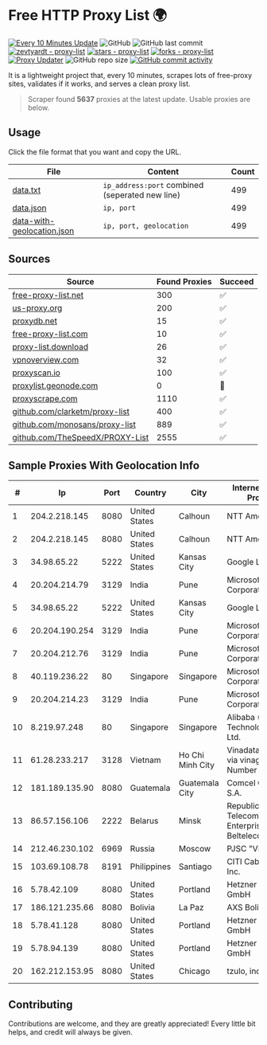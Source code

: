 
# Free HTTP Proxy List 🌍

[![Every 10 Minutes Update](https://github.com/mertguvencli/http-proxy-list/actions/workflows/main.yml/badge.svg?branch=main)](https://github.com/mertguvencli/http-proxy-list/actions/workflows/main.yml)
![GitHub](https://img.shields.io/github/license/mertguvencli/http-proxy-list)
![GitHub last commit](https://img.shields.io/github/last-commit/mertguvencli/http-proxy-list)
[![zevtyardt - proxy-list](https://img.shields.io/static/v1?label=zevtyardt&message=proxy-list&color=blue&logo=github)](https://github.com/zevtyardt/proxy-list "Go to GitHub repo")
[![stars - proxy-list](https://img.shields.io/github/stars/zevtyardt/proxy-list?style=social)](https://github.com/zevtyardt/proxy-list)
[![forks - proxy-list](https://img.shields.io/github/forks/zevtyardt/proxy-list?style=social)](https://github.com/zevtyardt/proxy-list)
[![Proxy Updater](https://github.com/zevtyardt/proxy-list/workflows/Proxy%20Updater/badge.svg)](https://github.com/zevtyardt/proxy-list/actions?query=workflow:"Proxy+Updater")
![GitHub repo size](https://img.shields.io/github/repo-size/zevtyardt/proxy-list)
[![GitHub commit activity](https://img.shields.io/github/commit-activity/m/zevtyardt/proxy-list?logo=commits)](https://github.com/zevtyardt/proxy-list/commits/main)

It is a lightweight project that, every 10 minutes, scrapes lots of free-proxy sites, validates if it works, and serves a clean proxy list.

> Scraper found **5637** proxies at the latest update. Usable proxies are below.

## Usage

Click the file format that you want and copy the URL.

|File|Content|Count|
|----|-------|-----|
|[data.txt](https://raw.githubusercontent.com/mertguvencli/http-proxy-list/main/proxy-list/data.txt)|`ip_address:port` combined (seperated new line)|499|
|[data.json](https://raw.githubusercontent.com/mertguvencli/http-proxy-list/main/proxy-list/data.json)|`ip, port`|499|
|[data-with-geolocation.json](https://raw.githubusercontent.com/mertguvencli/http-proxy-list/main/proxy-list/data-with-geolocation.json)|`ip, port, geolocation`|499|

## Sources

|Source|Found Proxies|Succeed|
|------|-------------|-------|
|[free-proxy-list.net](https://free-proxy-list.net)|300|✅|
|[us-proxy.org](https://www.us-proxy.org)|200|✅|
|[proxydb.net](http://proxydb.net)|15|✅|
|[free-proxy-list.com](https://free-proxy-list.com/?page=&port=&type%5B%5D=http&type%5B%5D=https&up_time=0&search=Search)|10|✅|
|[proxy-list.download](https://www.proxy-list.download/HTTP)|26|✅|
|[vpnoverview.com](https://vpnoverview.com/privacy/anonymous-browsing/free-proxy-servers)|32|✅|
|[proxyscan.io](https://www.proxyscan.io)|100|✅|
|[proxylist.geonode.com](https://proxylist.geonode.com/api/proxy-list?limit=300&page=1&sort_by=lastChecked&sort_type=desc&protocols=http,https)|0|🚫|
|[proxyscrape.com](https://api.proxyscrape.com/v2/?request=displayproxies&protocol=http&timeout=10000&country=all&ssl=all&anonymity=all)|1110|✅|
|[github.com/clarketm/proxy-list](https://raw.githubusercontent.com/clarketm/proxy-list/master/proxy-list-raw.txt)|400|✅|
|[github.com/monosans/proxy-list](https://raw.githubusercontent.com/monosans/proxy-list/main/proxies/http.txt)|889|✅|
|[github.com/TheSpeedX/PROXY-List](https://raw.githubusercontent.com/TheSpeedX/PROXY-List/master/http.txt)|2555|✅|


## Sample Proxies With Geolocation Info

|#|Ip|Port|Country|City|Internet Service Provider|
|-|--|----|-------|----|-------------------------|
|1|204.2.218.145|8080|United States|Calhoun|NTT America, Inc.|
|2|204.2.218.145|8080|United States|Calhoun|NTT America, Inc.|
|3|34.98.65.22|5222|United States|Kansas City|Google LLC|
|4|20.204.214.79|3129|India|Pune|Microsoft Corporation|
|5|34.98.65.22|5222|United States|Kansas City|Google LLC|
|6|20.204.190.254|3129|India|Pune|Microsoft Corporation|
|7|20.204.212.76|3129|India|Pune|Microsoft Corporation|
|8|40.119.236.22|80|Singapore|Singapore|Microsoft Corporation|
|9|20.204.214.23|3129|India|Pune|Microsoft Corporation|
|10|8.219.97.248|80|Singapore|Singapore|Alibaba (US) Technology Co., Ltd.|
|11|61.28.233.217|3128|Vietnam|Ho Chi Minh City|Vinadata broadcast via vinagame AS Number|
|12|181.189.135.90|8080|Guatemala|Guatemala City|Comcel Guatemala S.A.|
|13|86.57.156.106|2222|Belarus|Minsk|Republican Unitary Telecommunication Enterprise Beltelecom|
|14|212.46.230.102|6969|Russia|Moscow|PJSC "Vimpelcom"|
|15|103.69.108.78|8191|Philippines|Santiago|CITI Cableworld Inc.|
|16|5.78.42.109|8080|United States|Portland|Hetzner Online GmbH|
|17|186.121.235.66|8080|Bolivia|La Paz|AXS Bolivia S. A.|
|18|5.78.41.128|8080|United States|Portland|Hetzner Online GmbH|
|19|5.78.94.139|8080|United States|Portland|Hetzner Online GmbH|
|20|162.212.153.95|8080|United States|Chicago|tzulo, inc.|



## Contributing

Contributions are welcome, and they are greatly appreciated! Every
little bit helps, and credit will always be given.

